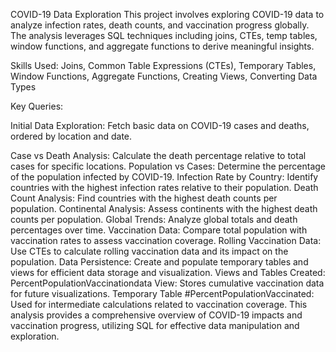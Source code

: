 COVID-19 Data Exploration
This project involves exploring COVID-19 data to analyze infection rates, death counts, and vaccination progress globally. The analysis leverages SQL techniques including joins, CTEs, temp tables, window functions, and aggregate functions to derive meaningful insights.

Skills Used:
Joins,
Common Table Expressions (CTEs),
Temporary Tables,
Window Functions,
Aggregate Functions,
Creating Views,
Converting Data Types

Key Queries:

Initial Data Exploration: Fetch basic data on COVID-19 cases and deaths, ordered by location and date.

Case vs Death Analysis: Calculate the death percentage relative to total cases for specific locations.
Population vs Cases: Determine the percentage of the population infected by COVID-19.
Infection Rate by Country: Identify countries with the highest infection rates relative to their population.
Death Count Analysis: Find countries with the highest death counts per population.
Continental Analysis: Assess continents with the highest death counts per population.
Global Trends: Analyze global totals and death percentages over time.
Vaccination Data: Compare total population with vaccination rates to assess vaccination coverage.
Rolling Vaccination Data: Use CTEs to calculate rolling vaccination data and its impact on the population.
Data Persistence: Create and populate temporary tables and views for efficient data storage and visualization.
Views and Tables Created:
PercentPopulationVaccinationdata View: Stores cumulative vaccination data for future visualizations.
Temporary Table #PercentPopulationVaccinated: Used for intermediate calculations related to vaccination coverage.
This analysis provides a comprehensive overview of COVID-19 impacts and vaccination progress, utilizing SQL for effective data manipulation and exploration.
